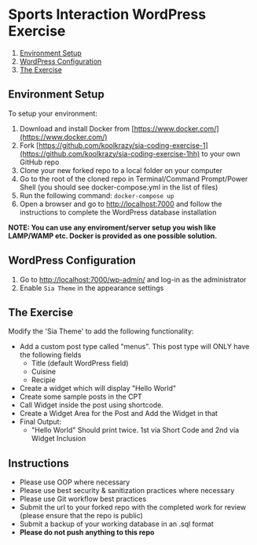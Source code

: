 # Sports Interaction WordPress Exercise
1. [Environment Setup](#environment)
2. [WordPress Configuration](#wordpress)
3. [The Exercise](#exercise)
<a name="environment"></a>
## Environment Setup
To setup your environment:
1. Download and install Docker from [https://www.docker.com/](https://www.docker.com/)
2. Fork [https://github.com/koolkrazy/sia-coding-exercise-1](https://github.com/koolkrazy/sia-coding-exercise-1hh) to your own GitHub repo
3. Clone your new forked repo to a local folder on your computer
4. Go to the root of the cloned repo in Terminal/Command Prompt/Power Shell (you should see docker-compose.yml in the list of files)
5. Run the following command: ```docker-compose up```
6. Open a browser and go to [http://localhost:7000](http://localhost:7000) and follow the instructions to complete the WordPress database installation

**NOTE: You can use any enviroment/server setup you wish like LAMP/WAMP etc. Docker is provided as one possible solution.**

<a name="wordpress"></a>
## WordPress Configuration
1. Go to [http://localhost:7000/wp-admin/](http://localhost:7000/wp-admin/) and log-in as the administrator
2. Enable ```Sia Theme``` in the appearance settings
<a name="exercise"></a>

## The Exercise
Modify the 'Sia Theme' to add the following functionality:
* Add a custom post type called "menus". This post type will ONLY have the following fields
    * Title (default WordPress field)
    * Cuisine
    * Recipie
* Create a widget which will display "Hello World"
* Create some sample posts in the CPT
* Call Widget inside the post using shortcode.
* Create a Widget Area for the Post and Add the Widget in that
* Final Output:
    * "Hello World" Should print twice. 1st via Short Code and 2nd via Widget Inclusion

## Instructions
* Please use OOP where necessary
* Please use best security & sanitization practices where necessary
* Please use Git workflow best practices 
* Submit the url to your forked repo with the completed work for review (please ensure that the repo is public)
* Submit a backup of your working database in an .sql format
* **Please do not push anything to this repo**


